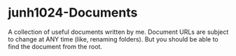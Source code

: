 # junh1024-Documents

A collection of useful documents written by me. Document URLs are subject to change at ANY time (like, renaming folders). But you should be able to find the document from the root.
